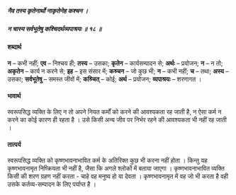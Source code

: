 ##### नैव तस्य कृतेनार्थो नाकृतेनेह कश्चन ।
##### न चास्य सर्वभूतेषु कश्चिदर्थव्यपाश्रयः ॥ १८ ॥

#### शब्दार्थ

**न** – कभी नहीं; **एव** – निश्चय ही; **तस्य** – उसका; **कृतेन** – कार्यसम्पादन से; **अर्थः** – प्रयोजन; **न** – न तो; **अकृतेन** – कार्य न करने से; **इह** – इस संसार में; **कश्र्चन** – जो कुछ  भी; **न** – कभी नहीं; **च** – तथा; **अस्य** – उसका; **सर्वभूतेषु** – समस्त जीवों में; **कश्र्चित्** – कोई; **अर्थ** – प्रयोजन; **व्यपाश्रयः** – शरणागत ।

#### भावार्थ

स्वरूपसिद्ध व्यक्ति के लिए न तो अपने नियत कर्मों को करने की आवश्यकता रह जाती है, न ऐसा कर्म न करने का कोई कारण ही रहता है । उसे किसी अन्य जीव पर निर्भर रहने की आवश्यकता भी नहीं रह जाती ।

#### तात्पर्य

स्वरूपसिद्ध व्यक्ति को कृष्णभावनाभावित कर्म के अतिरिक्त कुछ भी करना नहीं होता । किन्तु यह कृष्णभावनामृत निष्क्रियता भी नहीं है, जैसा कि अगले श्लोकों में बताया जाएगा । कृष्णभावनाभावित व्यक्ति किसी की शरण ग्रहण नहीं करता - चाहे वह मनुष्य हो या देवता । कृष्णभावनामृत में वह जो भी करता है वही उसके कर्तव्य-सम्पादन के लिए पर्याप्त है ।